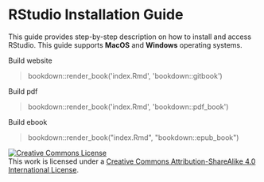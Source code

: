 # RStudio Installation Guide

This guide provides step-by-step description on how to install and access RStudio. This guide supports **MacOS** and **Windows** operating systems.

Build website

> bookdown::render_book('index.Rmd', 'bookdown::gitbook')

Build pdf

> bookdown::render_book('index.Rmd', 'bookdown::pdf_book')

Build ebook

> bookdown::render_book("index.Rmd", "bookdown::epub_book")

<a rel="license" href="http://creativecommons.org/licenses/by-sa/4.0/"><img alt="Creative Commons License" style="border-width:0" src="https://i.creativecommons.org/l/by-sa/4.0/88x31.png" /></a><br />This work is licensed under a <a rel="license" href="http://creativecommons.org/licenses/by-sa/4.0/">Creative Commons Attribution-ShareAlike 4.0 International License</a>.
